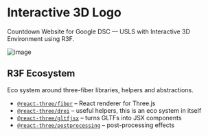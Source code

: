 # Interactive 3D Logo

Countdown Website for Google DSC — USLS with Interactive 3D Environment using R3F.

![image](https://github.com/user-attachments/assets/3170aefd-9d94-4710-b9fe-4f033c295ed1)



## R3F Ecosystem

Eco system around three-fiber libraries, helpers and abstractions.

- [`@react-three/fiber`](https://github.com/pmndrs/drei) &ndash; React renderer for Three.js 
- [`@react-three/drei`](https://github.com/pmndrs/drei) &ndash; useful helpers, this is an eco system in itself
- [`@react-three/gltfjsx`](https://github.com/pmndrs/gltfjsx) &ndash; turns GLTFs into JSX components
- [`@react-three/postprocessing`](https://github.com/pmndrs/react-postprocessing) &ndash; post-processing effects
